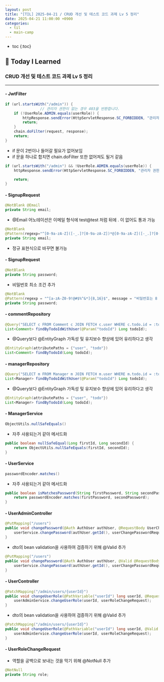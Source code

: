 ```yaml
---
layout: post
title: "[TIL] 2025-04-21 / CRUD 개선 및 테스트 코드 과제 Lv 5 정리"
date: 2025-04-21 11:00:00 +0900
categories: 
  - til
  - main-camp
---
```


* toc
{:toc}

## 📖 Today I Learned
### CRUD 개선 및 테스트 코드 과제 Lv 5 정리

<!-- <h4> 📃 </h4> -->

---

#### - JwtFilter

```java
if (url.startsWith("/admin")) {
                // 관리자 권한이 없는 경우 403을 반환합니다.
    if (!UserRole.ADMIN.equals(userRole)) {
        httpResponse.sendError(HttpServletResponse.SC_FORBIDDEN, "관리자 권한이 없습니다.");
        return;
    }
    chain.doFilter(request, response);
    return;
}
```

- if 문이 2번이나 들어갈 필요가 없어보임
- if 문을 하나로 합치면 chain.doFilter 또한 없어져도 될거 같음

```java
if (url.startsWith("/admin") && !UserRole.ADMIN.equals(userRole)) {
    httpResponse.sendError(HttpServletResponse.SC_FORBIDDEN, "관리자 권한이 없습니다.");

    return;
}
```

#### - SignupRequest

```java
@NotBlank @Email
private String email;
```

- @Email 어노테이션은 이메일 형식에 test@test 처럼 뒤에 . 이 없어도 통과 가능

```java
@NotBlank
@Pattern(regexp="^[0-9a-zA-Z]([-_.]?[0-9a-zA-Z])*@[0-9a-zA-Z]([-_.]?[0-9a-zA-Z])+[.][a-zA-Z]{2,3}$", message = "이메일 형식이 아닙니다.")
private String email;
```

- 정규 표현식으로 바꾸면 불가능

#### - SignupRequest

```java
@NotBlank
private String password;
```

- 비밀번호 최소 조건 추가

```java
@NotBlank
@Pattern(regexp = "^[a-zA-Z0-9!@#$%^&*]{8,16}$", message = "비밀번호는 8 ~ 16자의 영문 대소문자, 숫자, 특수문자로 이루어져야 합니다.")
private String password;
```

#### - commentRepository

```java
@Query("SELECT c FROM Comment c JOIN FETCH c.user WHERE c.todo.id = :todoId")
List<Comment> findByTodoIdWithUser(@Param("todoId") Long todoId);
```

- @Query보다 @EntityGraph 가독성 및 유지보수 향상에 있어 유리하다고 생각

```java
@EntityGraph(attributePaths = {"user", "todo"})
List<Comment> findByTodoId(Long todoId);
```

#### - managerRepository

```java
@Query("SELECT m FROM Manager m JOIN FETCH m.user WHERE m.todo.id = :todoId")
List<Manager> findByTodoIdWithUser(@Param("todoId") Long todoId);
```

- @Query보다 @EntityGraph 가독성 및 유지보수 향상에 있어 유리하다고 생각

```java
@EntityGraph(attributePaths = {"user", "todo"})
List<Manager> findByTodoId(Long todoId);
```

#### - ManagerService

```java
ObjectUtils.nullSafeEquals()
```

- 자주 사용되는거 같아 메서드화

```java
public boolean nullSafeEqual(Long firstId, Long secondId) {
    return ObjectUtils.nullSafeEquals(firstId, secondId);
}
```

#### - UserService

```java
passwordEncoder.matches()
```

- 자주 사용되는거 같아 메서드화

```java
public boolean isMatchesPassword(String firstPassword, String secondPassword) {
    return passwordEncoder.matches(firstPassword, secondPassword);
}
```

#### - UserAdminController

```java
@PutMapping("/users")
public void changePassword(@Auth AuthUser authUser, @RequestBody UserChangePasswordRequest userChangePasswordRequest) {
    userService.changePassword(authUser.getId(), userChangePasswordRequest);
}
```

- dto의 bean validation을 사용하여 검증하기 위해 @Valid 추가

```java
@PutMapping("/users")
public void changePassword(@Auth AuthUser authUser, @Valid @RequestBody UserChangePasswordRequest userChangePasswordRequest) {
    userService.changePassword(authUser.getId(), userChangePasswordRequest);
}
```

#### - UserController

```java
@PatchMapping("/admin/users/{userId}")
public void changeUserRole(@PathVariable("userId") long userId, @RequestBody UserRoleChangeRequest userRoleChangeRequest) {
    userAdminService.changeUserRole(userId, userRoleChangeRequest);
}
```

- dto의 bean validation을 사용하여 검증하기 위해 @Valid 추가

```java
@PatchMapping("/admin/users/{userId}")
public void changeUserRole(@PathVariable("userId") long userId, @Valid @RequestBody UserRoleChangeRequest userRoleChangeRequest) {
    userAdminService.changeUserRole(userId, userRoleChangeRequest);
}
```

#### - UserRoleChangeRequest

- 역할을 공백으로 보내는 것을 막기 위해 @NotNull 추가

```java
@NotNull
private String role;
```

<!-- --- -->

<!-- <h2> 💬 </h2> -->

<!-- <h4>  </h4> -->
